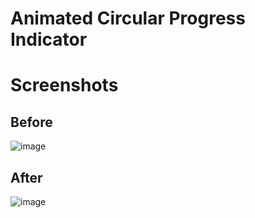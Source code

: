 # Animated Circular Progress Indicator



# Screenshots

## Before

![image](https://user-images.githubusercontent.com/72864817/171851359-e9da29b3-b3a2-4d76-ab17-b73d61f23a80.png)

## After

![image](https://user-images.githubusercontent.com/72864817/171851258-072799a0-30cf-4e83-be46-856720c9713e.png)

